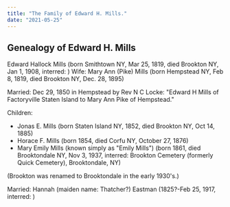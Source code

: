 ```yaml
---
title: "The Family of Edward H. Mills."
date: "2021-05-25"
---
```



## Genealogy of Edward H. Mills

Edward Hallock Mills (born Smithtown NY, Mar 25, 1819, died Brookton NY, Jan 1, 1908, interred: )
Wife: Mary Ann (Pike) Mills (born Hempstead NY, Feb 8, 1819, died Brookton NY, Dec. 28, 1895)

Married: Dec 29, 1850 in Hempstead by Rev N C Locke: "Edward H Mills of Factoryville Staten Island to Mary Ann Pike of Hempstead."
 
Children:
  - Jonas E. Mills (born Staten Island NY, 1852, died Brookton NY, Oct 14, 1885)
  - Horace F. Mills (born 1854, died Corfu NY, October 27, 1876)
  - Mary Emily Mills (known simply as "Emily Mills") (born 1861, died Brooktondale NY, Nov 3, 1937, interred: Brookton Cemetery (formerly Quick Cemetery), Brooktondale, NY)
  
(Brookton was renamed to Brooktondale in the early 1930's.)

Married: Hannah (maiden name: Thatcher?) Eastman (1825?-Feb 25, 1917, interred: )
